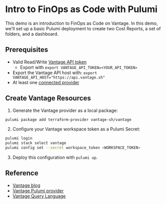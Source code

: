 # Intro to FinOps as Code with Pulumi

This demo is an introduction to FinOps as Code on Vantage. In this demo, we'll set up a basic Pulumi deployment to create two Cost Reports, a set of folders, and a dashboard.

## Prerequisites

- Valid Read/Write [Vantage API token](https://vantage.readme.io/reference/authentication)
  - Export with `export VANTAGE_API_TOKEN=<YOUR_API_TOKEN>`
- Export the Vantage API host with: `export VANTAGE_API_HOST="https://api.vantage.sh"`
- At least one [connected provider](https://www.vantage.sh/integrations)

## Create Vantage Resources

1. Generate the Vantage provider as a local package:
  ```bash
  pulumi package add terraform-provider vantage-sh/vantage
  ```
2. Configure your Vantage workspace token as a Pulumi Secret:
  ```bash
  pulumi login
  pulumi stack select vantage
  pulumi config set --secret workspace_token <WORKSPACE_TOKEN>
  ```
3. Deploy this configuration with `pulumi up`.

## Reference

- [Vantage blog](https://www.vantage.sh/blog/pulumi-vs-terraform)
- [Vantage Pulumi provider](https://www.pulumi.com/registry/packages/vantage/)
- [Vantage Query Language](https://docs.vantage.sh/vql)

